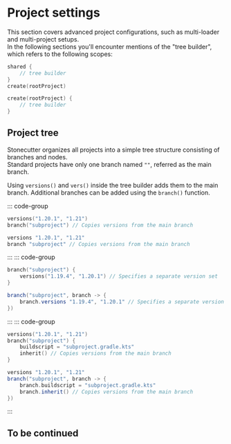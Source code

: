 # Project settings

This section covers advanced project configurations, such as multi-loader and multi-project setups.  
In the following sections you'll encounter mentions of the "tree builder", which refers to the following scopes:
```kotlin
shared {
    // tree builder
}
create(rootProject)
```
```kotlin
create(rootProject) {
    // tree builder
}
```

## Project tree
Stonecutter organizes all projects into a simple tree structure consisting of branches and nodes.  
Standard projects have only one branch named `""`, referred as the main branch.

Using `versions()` and `vers()` inside the tree builder adds them to the main branch.
Additional branches can be added using the `branch()` function.

::: code-group
```kotlin [tree builder (Kotlin)]
versions("1.20.1", "1.21")
branch("subproject") // Copies versions from the main branch
```
```groovy [tree builder (Groovy)]
versions "1.20.1", "1.21"
branch "subproject" // Copies versions from the main branch
```
:::
::: code-group
```kotlin [tree builder (Kotlin)]
branch("subproject") {
    versions("1.19.4", "1.20.1") // Specifies a separate version set
}
```
```groovy [tree builder (Groovy)]
branch("subproject", branch -> {
    branch.versions "1.19.4", "1.20.1" // Specifies a separate version set
})
```
:::
::: code-group
```kotlin [tree builder (Kotlin)]
versions("1.20.1", "1.21")
branch("subproject") {
    buildscript = "subproject.gradle.kts"
    inherit() // Copies versions from the main branch
}
```
```groovy [tree builder (Groovy)]
versions "1.20.1", "1.21"
branch("subproject", branch -> {
    branch.buildscript = "subproject.gradle.kts"
    branch.inherit() // Copies versions from the main branch
})
```
:::

## To be continued